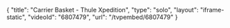 {
    "title": "Carrier Basket - Thule Xpedition",
    "type": "solo",
    "layout": "iframe-static",
    "videoId": "6807479",
    "url": "\/tvpembed\/6807479"
}